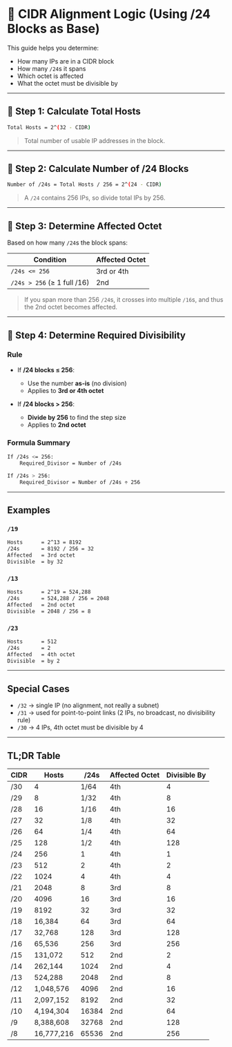 # 📘 CIDR Alignment Logic (Using /24 Blocks as Base)

This guide helps you determine:

* How many IPs are in a CIDR block
* How many `/24`s it spans
* Which octet is affected
* What the octet must be divisible by

---

## 🔹 Step 1: Calculate Total Hosts

```bash
Total Hosts = 2^(32 - CIDR)
```

> Total number of usable IP addresses in the block.

---

## 🔹 Step 2: Calculate Number of /24 Blocks

```bash
Number of /24s = Total Hosts / 256 = 2^(24 - CIDR)
```

> A `/24` contains 256 IPs, so divide total IPs by 256.

---

## 🔹 Step 3: Determine Affected Octet

Based on how many `/24`s the block spans:

| Condition                   | Affected Octet |
| --------------------------- | -------------- |
| `/24s <= 256`               | 3rd or 4th     |
| `/24s > 256` (≥ 1 full /16) | 2nd            |

> If you span more than 256 `/24`s, it crosses into multiple `/16`s, and thus the 2nd octet becomes affected.

---

## 🔹 Step 4: Determine Required Divisibility

### Rule

* If **/24 blocks ≤ 256**:

  * Use the number **as-is** (no division)
  * Applies to **3rd or 4th octet**

* If **/24 blocks > 256**:

  * **Divide by 256** to find the step size
  * Applies to **2nd octet**

### Formula Summary

```bash
If /24s <= 256:
    Required_Divisor = Number of /24s

If /24s > 256:
    Required_Divisor = Number of /24s ÷ 256
```

---

## Examples

### `/19`

```bash
Hosts      = 2^13 = 8192
/24s       = 8192 / 256 = 32
Affected   = 3rd octet
Divisible  = by 32
```

### `/13`

```bash
Hosts      = 2^19 = 524,288
/24s       = 524,288 / 256 = 2048
Affected   = 2nd octet
Divisible  = 2048 / 256 = 8
```

### `/23`

```bash
Hosts      = 512
/24s       = 2
Affected   = 4th octet
Divisible  = by 2
```

---

## Special Cases

- `/32` → single IP (no alignment, not really a subnet)  
- `/31` → used for point-to-point links (2 IPs, no broadcast, no divisibility rule)  
- `/30` → 4 IPs, 4th octet must be divisible by 4  

---

## TL;DR Table

| CIDR | Hosts     | /24s   | Affected Octet | Divisible By |
|------|-----------|--------|----------------|--------------|
| /30  | 4         | 1/64   | 4th            | 4            |
| /29  | 8         | 1/32   | 4th            | 8            |
| /28  | 16        | 1/16   | 4th            | 16           |
| /27  | 32        | 1/8    | 4th            | 32           |
| /26  | 64        | 1/4    | 4th            | 64           |
| /25  | 128       | 1/2    | 4th            | 128          |
| /24  | 256       | 1      | 4th            | 1            |
| /23  | 512       | 2      | 4th            | 2            |
| /22  | 1024      | 4      | 4th            | 4            |
| /21  | 2048      | 8      | 3rd            | 8            |
| /20  | 4096      | 16     | 3rd            | 16           |
| /19  | 8192      | 32     | 3rd            | 32           |
| /18  | 16,384    | 64     | 3rd            | 64           |
| /17  | 32,768    | 128    | 3rd            | 128          |
| /16  | 65,536    | 256    | 3rd            | 256          |
| /15  | 131,072   | 512    | 2nd            | 2            |
| /14  | 262,144   | 1024   | 2nd            | 4            |
| /13  | 524,288   | 2048   | 2nd            | 8            |
| /12  | 1,048,576 | 4096   | 2nd            | 16           |
| /11  | 2,097,152 | 8192   | 2nd            | 32           |
| /10  | 4,194,304 | 16384  | 2nd            | 64           |
| /9   | 8,388,608 | 32768  | 2nd            | 128          |
| /8   | 16,777,216| 65536  | 2nd            | 256          |
